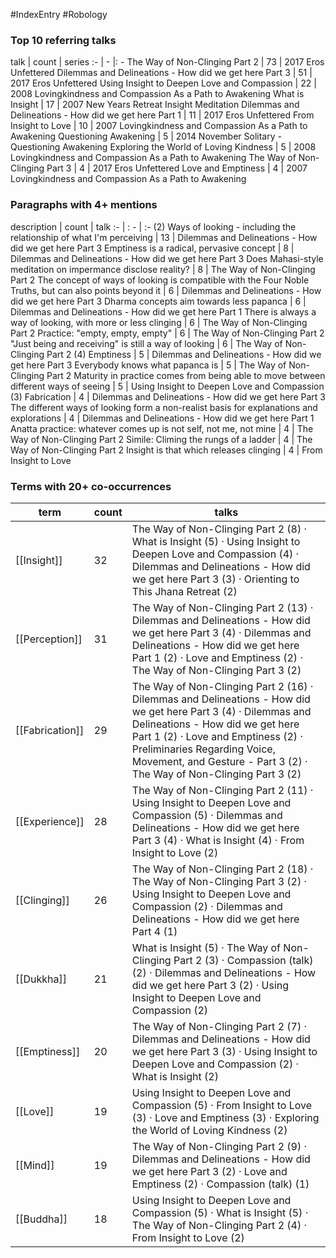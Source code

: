 #IndexEntry #Robology

### Top 10 referring talks
talk | count | series
:- | - |: -
<a data-href="The Way of Non-Clinging Part 2" class="internal-link">The Way of Non-Clinging Part 2</a> | 73 | <a data-href="2017 Eros Unfettered" class="internal-link">2017 Eros Unfettered</a>
<a data-href="Dilemmas and Delineations - How did we get here Part 3" class="internal-link">Dilemmas and Delineations - How did we get here Part 3</a> | 51 | <a data-href="2017 Eros Unfettered" class="internal-link">2017 Eros Unfettered</a>
<a data-href="Using Insight to Deepen Love and Compassion" class="internal-link">Using Insight to Deepen Love and Compassion</a> | 22 | <a data-href="2008 Lovingkindness and Compassion As a Path to Awakening" class="internal-link">2008 Lovingkindness and Compassion As a Path to Awakening</a>
<a data-href="What is Insight" class="internal-link">What is Insight</a> | 17 | <a data-href="2007 New Years Retreat Insight Meditation" class="internal-link">2007 New Years Retreat Insight Meditation</a>
<a data-href="Dilemmas and Delineations - How did we get here Part 1" class="internal-link">Dilemmas and Delineations - How did we get here Part 1</a> | 11 | <a data-href="2017 Eros Unfettered" class="internal-link">2017 Eros Unfettered</a>
<a data-href="From Insight to Love" class="internal-link">From Insight to Love</a> | 10 | <a data-href="2007 Lovingkindness and Compassion As a Path to Awakening" class="internal-link">2007 Lovingkindness and Compassion As a Path to Awakening</a>
<a data-href="Questioning Awakening" class="internal-link">Questioning Awakening</a> | 5 | <a data-href="2014 November Solitary - Questioning Awakening" class="internal-link">2014 November Solitary - Questioning Awakening</a>
<a data-href="Exploring the World of Loving Kindness" class="internal-link">Exploring the World of Loving Kindness</a> | 5 | <a data-href="2008 Lovingkindness and Compassion As a Path to Awakening" class="internal-link">2008 Lovingkindness and Compassion As a Path to Awakening</a>
<a data-href="The Way of Non-Clinging Part 3" class="internal-link">The Way of Non-Clinging Part 3</a> | 4 | <a data-href="2017 Eros Unfettered" class="internal-link">2017 Eros Unfettered</a>
<a data-href="Love and Emptiness" class="internal-link">Love and Emptiness</a> | 4 | <a data-href="2007 Lovingkindness and Compassion As a Path to Awakening" class="internal-link">2007 Lovingkindness and Compassion As a Path to Awakening</a>

### Paragraphs with 4+ mentions
description | count | talk
:- | : - | :-
<a aria-label-position="top" aria-label="Dilemmas and Delineations - How did we get here Part 3 > 2 Ways of looking - including the relationship of what Im perceiving" data-href="Dilemmas and Delineations - How did we get here Part 3#2 Ways of looking - including the relationship of what I'm perceiving" class="internal-link">(2) Ways of looking - including the relationship of what I&#x27;m perceiving</a> | 13 | <a data-href="Dilemmas and Delineations - How did we get here Part 3" class="internal-link">Dilemmas and Delineations - How did we get here Part 3</a>
<a aria-label-position="top" aria-label="Dilemmas and Delineations - How did we get here Part 3 > Emptiness is a radical pervasive concept" data-href="Dilemmas and Delineations - How did we get here Part 3#Emptiness is a radical pervasive concept" class="internal-link">Emptiness is a radical, pervasive concept</a> | 8 | <a data-href="Dilemmas and Delineations - How did we get here Part 3" class="internal-link">Dilemmas and Delineations - How did we get here Part 3</a>
<a aria-label-position="top" aria-label="The Way of Non-Clinging Part 2 > Does Mahasi-style meditation on impermance disclose reality" data-href="The Way of Non-Clinging Part 2#Does Mahasi-style meditation on impermance disclose reality" class="internal-link">Does Mahasi-style meditation on impermance disclose reality?</a> | 8 | <a data-href="The Way of Non-Clinging Part 2" class="internal-link">The Way of Non-Clinging Part 2</a>
<a aria-label-position="top" aria-label="Dilemmas and Delineations - How did we get here Part 3 > The concept of ways of looking is compatible with the Four Noble Truths but can also points beyond it" data-href="Dilemmas and Delineations - How did we get here Part 3#The concept of ways of looking is compatible with the Four Noble Truths but can also points beyond it" class="internal-link">The concept of ways of looking is compatible with the Four Noble Truths, but can also points beyond it</a> | 6 | <a data-href="Dilemmas and Delineations - How did we get here Part 3" class="internal-link">Dilemmas and Delineations - How did we get here Part 3</a>
<a aria-label-position="top" aria-label="Dilemmas and Delineations - How did we get here Part 1 > Dharma concepts aim towards less papanca" data-href="Dilemmas and Delineations - How did we get here Part 1#Dharma concepts aim towards less papanca" class="internal-link">Dharma concepts aim towards less papanca</a> | 6 | <a data-href="Dilemmas and Delineations - How did we get here Part 1" class="internal-link">Dilemmas and Delineations - How did we get here Part 1</a>
<a aria-label-position="top" aria-label="The Way of Non-Clinging Part 2 > There is always a way of looking with more or less clinging" data-href="The Way of Non-Clinging Part 2#There is always a way of looking with more or less clinging" class="internal-link">There is always a way of looking, with more or less clinging</a> | 6 | <a data-href="The Way of Non-Clinging Part 2" class="internal-link">The Way of Non-Clinging Part 2</a>
<a aria-label-position="top" aria-label="The Way of Non-Clinging Part 2 > Practice empty empty empty" data-href="The Way of Non-Clinging Part 2#Practice empty empty empty" class="internal-link">Practice: &quot;empty, empty, empty&quot;</a> | 6 | <a data-href="The Way of Non-Clinging Part 2" class="internal-link">The Way of Non-Clinging Part 2</a>
<a aria-label-position="top" aria-label="The Way of Non-Clinging Part 2 > Just being and receiving is still a way of looking" data-href="The Way of Non-Clinging Part 2#Just being and receiving is still a way of looking" class="internal-link">&quot;Just being and receiving&quot; is still a way of looking</a> | 6 | <a data-href="The Way of Non-Clinging Part 2" class="internal-link">The Way of Non-Clinging Part 2</a>
<a aria-label-position="top" aria-label="Dilemmas and Delineations - How did we get here Part 3 > 4 Emptiness" data-href="Dilemmas and Delineations - How did we get here Part 3#4 Emptiness" class="internal-link">(4) Emptiness</a> | 5 | <a data-href="Dilemmas and Delineations - How did we get here Part 3" class="internal-link">Dilemmas and Delineations - How did we get here Part 3</a>
<a aria-label-position="top" aria-label="The Way of Non-Clinging Part 2 > Everybody knows what papanca is" data-href="The Way of Non-Clinging Part 2#Everybody knows what papanca is" class="internal-link">Everybody knows what papanca is</a> | 5 | <a data-href="The Way of Non-Clinging Part 2" class="internal-link">The Way of Non-Clinging Part 2</a>
<a aria-label-position="top" aria-label="Using Insight to Deepen Love and Compassion > Maturity in practice comes from being able to move between different ways of seeing" data-href="Using Insight to Deepen Love and Compassion#Maturity in practice comes from being able to move between different ways of seeing" class="internal-link">Maturity in practice comes from being able to move between different ways of seeing</a> | 5 | <a data-href="Using Insight to Deepen Love and Compassion" class="internal-link">Using Insight to Deepen Love and Compassion</a>
<a aria-label-position="top" aria-label="Dilemmas and Delineations - How did we get here Part 3 > 3 Fabrication" data-href="Dilemmas and Delineations - How did we get here Part 3#3 Fabrication" class="internal-link">(3) Fabrication</a> | 4 | <a data-href="Dilemmas and Delineations - How did we get here Part 3" class="internal-link">Dilemmas and Delineations - How did we get here Part 3</a>
<a aria-label-position="top" aria-label="Dilemmas and Delineations - How did we get here Part 1 > The different ways of looking form a non-realist basis for explanations and explorations" data-href="Dilemmas and Delineations - How did we get here Part 1#The different ways of looking form a non-realist basis for explanations and explorations" class="internal-link">The different ways of looking form a non-realist basis for explanations and explorations</a> | 4 | <a data-href="Dilemmas and Delineations - How did we get here Part 1" class="internal-link">Dilemmas and Delineations - How did we get here Part 1</a>
<a aria-label-position="top" aria-label="The Way of Non-Clinging Part 2 > Anatta practice whatever comes up is not self not me not mine" data-href="The Way of Non-Clinging Part 2#Anatta practice whatever comes up is not self not me not mine" class="internal-link">Anatta practice: whatever comes up is not self, not me, not mine</a> | 4 | <a data-href="The Way of Non-Clinging Part 2" class="internal-link">The Way of Non-Clinging Part 2</a>
<a aria-label-position="top" aria-label="The Way of Non-Clinging Part 2 > Simile Climing the rungs of a ladder" data-href="The Way of Non-Clinging Part 2#Simile Climing the rungs of a ladder" class="internal-link">Simile: Climing the rungs of a ladder</a> | 4 | <a data-href="The Way of Non-Clinging Part 2" class="internal-link">The Way of Non-Clinging Part 2</a>
<a aria-label-position="top" aria-label="From Insight to Love > Insight is that which releases clinging" data-href="From Insight to Love#Insight is that which releases clinging" class="internal-link">Insight is that which releases clinging</a> | 4 | <a data-href="From Insight to Love" class="internal-link">From Insight to Love</a>

### Terms with 20+ co-occurrences
term | count | talks
-|-|-
[[Insight]] | 32 | <span class="counts"><a data-href="The Way of Non-Clinging Part 2" class="internal-link">The Way of Non-Clinging Part 2</a> (8) · <a data-href="What is Insight" class="internal-link">What is Insight</a> (5) · <a data-href="Using Insight to Deepen Love and Compassion" class="internal-link">Using Insight to Deepen Love and Compassion</a> (4) · <a data-href="Dilemmas and Delineations - How did we get here Part 3" class="internal-link">Dilemmas and Delineations - How did we get here Part 3</a> (3) · <a data-href="Orienting to This Jhana Retreat" class="internal-link">Orienting to This Jhana Retreat</a> (2)</span> 
[[Perception]] | 31 | <span class="counts"><a data-href="The Way of Non-Clinging Part 2" class="internal-link">The Way of Non-Clinging Part 2</a> (13) · <a data-href="Dilemmas and Delineations - How did we get here Part 3" class="internal-link">Dilemmas and Delineations - How did we get here Part 3</a> (4) · <a data-href="Dilemmas and Delineations - How did we get here Part 1" class="internal-link">Dilemmas and Delineations - How did we get here Part 1</a> (2) · <a data-href="Love and Emptiness" class="internal-link">Love and Emptiness</a> (2) · <a data-href="The Way of Non-Clinging Part 3" class="internal-link">The Way of Non-Clinging Part 3</a> (2)</span> 
[[Fabrication]] | 29 | <span class="counts"><a data-href="The Way of Non-Clinging Part 2" class="internal-link">The Way of Non-Clinging Part 2</a> (16) · <a data-href="Dilemmas and Delineations - How did we get here Part 3" class="internal-link">Dilemmas and Delineations - How did we get here Part 3</a> (4) · <a data-href="Dilemmas and Delineations - How did we get here Part 1" class="internal-link">Dilemmas and Delineations - How did we get here Part 1</a> (2) · <a data-href="Love and Emptiness" class="internal-link">Love and Emptiness</a> (2) · <a data-href="Preliminaries Regarding Voice, Movement, and Gesture - Part 3" class="internal-link">Preliminaries Regarding Voice, Movement, and Gesture - Part 3</a> (2) · <a data-href="The Way of Non-Clinging Part 3" class="internal-link">The Way of Non-Clinging Part 3</a> (2)</span> 
[[Experience]] | 28 | <span class="counts"><a data-href="The Way of Non-Clinging Part 2" class="internal-link">The Way of Non-Clinging Part 2</a> (11) · <a data-href="Using Insight to Deepen Love and Compassion" class="internal-link">Using Insight to Deepen Love and Compassion</a> (5) · <a data-href="Dilemmas and Delineations - How did we get here Part 3" class="internal-link">Dilemmas and Delineations - How did we get here Part 3</a> (4) · <a data-href="What is Insight" class="internal-link">What is Insight</a> (4) · <a data-href="From Insight to Love" class="internal-link">From Insight to Love</a> (2)</span> 
[[Clinging]] | 26 | <span class="counts"><a data-href="The Way of Non-Clinging Part 2" class="internal-link">The Way of Non-Clinging Part 2</a> (18) · <a data-href="The Way of Non-Clinging Part 3" class="internal-link">The Way of Non-Clinging Part 3</a> (2) · <a data-href="Using Insight to Deepen Love and Compassion" class="internal-link">Using Insight to Deepen Love and Compassion</a> (2) · <a data-href="Dilemmas and Delineations - How did we get here Part 4" class="internal-link">Dilemmas and Delineations - How did we get here Part 4</a> (1)</span> 
[[Dukkha]] | 21 | <span class="counts"><a data-href="What is Insight" class="internal-link">What is Insight</a> (5) · <a data-href="The Way of Non-Clinging Part 2" class="internal-link">The Way of Non-Clinging Part 2</a> (3) · <a data-href="Compassion (talk)" class="internal-link">Compassion (talk)</a> (2) · <a data-href="Dilemmas and Delineations - How did we get here Part 3" class="internal-link">Dilemmas and Delineations - How did we get here Part 3</a> (2) · <a data-href="Using Insight to Deepen Love and Compassion" class="internal-link">Using Insight to Deepen Love and Compassion</a> (2)</span> 
[[Emptiness]] | 20 | <span class="counts"><a data-href="The Way of Non-Clinging Part 2" class="internal-link">The Way of Non-Clinging Part 2</a> (7) · <a data-href="Dilemmas and Delineations - How did we get here Part 3" class="internal-link">Dilemmas and Delineations - How did we get here Part 3</a> (3) · <a data-href="Using Insight to Deepen Love and Compassion" class="internal-link">Using Insight to Deepen Love and Compassion</a> (2) · <a data-href="What is Insight" class="internal-link">What is Insight</a> (2)</span> 
[[Love]] | 19 | <span class="counts"><a data-href="Using Insight to Deepen Love and Compassion" class="internal-link">Using Insight to Deepen Love and Compassion</a> (5) · <a data-href="From Insight to Love" class="internal-link">From Insight to Love</a> (3) · <a data-href="Love and Emptiness" class="internal-link">Love and Emptiness</a> (3) · <a data-href="Exploring the World of Loving Kindness" class="internal-link">Exploring the World of Loving Kindness</a> (2)</span> 
[[Mind]] | 19 | <span class="counts"><a data-href="The Way of Non-Clinging Part 2" class="internal-link">The Way of Non-Clinging Part 2</a> (9) · <a data-href="Dilemmas and Delineations - How did we get here Part 3" class="internal-link">Dilemmas and Delineations - How did we get here Part 3</a> (2) · <a data-href="Love and Emptiness" class="internal-link">Love and Emptiness</a> (2) · <a data-href="Compassion (talk)" class="internal-link">Compassion (talk)</a> (1)</span> 
[[Buddha]] | 18 | <span class="counts"><a data-href="Using Insight to Deepen Love and Compassion" class="internal-link">Using Insight to Deepen Love and Compassion</a> (5) · <a data-href="What is Insight" class="internal-link">What is Insight</a> (5) · <a data-href="The Way of Non-Clinging Part 2" class="internal-link">The Way of Non-Clinging Part 2</a> (4) · <a data-href="From Insight to Love" class="internal-link">From Insight to Love</a> (2)</span> 

